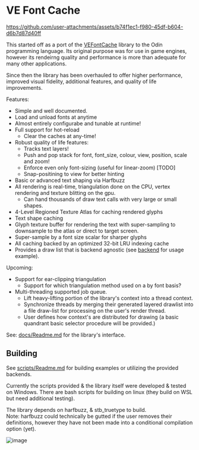 # VE Font Cache

https://github.com/user-attachments/assets/b74f1ec1-f980-45df-b604-d6b7d87d40ff

This started off as a port of the [VEFontCache](https://github.com/hypernewbie/VEFontCache) library to the Odin programming language.
Its original purpose was for use in game engines, however its rendeirng quality and performance is more than adequate for many other applications.

Since then the library has been overhauled to offer higher performance, improved visual fidelity, additional features, and quality of life improvements.

Features:

* Simple and well documented.
* Load and unload fonts at anytime
* Almost entirely configurabe and tunable at runtime!
* Full support for hot-reload
  * Clear the caches at any-time!
* Robust quality of life features:
  * Tracks text layers!
  * Push and pop stack for font, font_size, colour, view, position, scale and zoom!
  * Enforce even only font-sizing (useful for linear-zoom) [TODO]
  * Snap-positining to view for better hinting
* Basic or advanced text shaping via Harfbuzz
* All rendering is real-time, triangulation done on the CPU, vertex rendering and texture blitting on the gpu.
  * Can hand thousands of draw text calls with very large or small shapes.
* 4-Level Regioned Texture Atlas for caching rendered glyphs
* Text shape caching
* Glyph texture buffer for rendering the text with super-sampling to downsample to the atlas or direct to target screen.
* Super-sample by a font size scalar for sharper glyphs
* All caching backed by an optimized 32-bit LRU indexing cache
* Provides a draw list that is backend agnostic (see [backend](./backend) for usage example).

Upcoming:

* Support for ear-clipping triangulation
  * Support for which triangulation method used on a by font basis?
* Multi-threading supported job queue.
  * Lift heavy-lifting portion of the library's context into a thread context.
  * Synchronize threads by merging their generated layered drawlist into a file draw-list for processing on the user's render thread.
  * User defines how context's are distributed for drawing (a basic quandrant basic selector procedure will be provided.)

See: [docs/Readme.md](docs/Readme.md) for the library's interface.

## Building

See [scripts/Readme.md](scripts/Readme.md) for building examples or utilizing the provided backends.

Currently the scripts provided & the library itself were developed & tested on Windows. There are bash scripts for building on linux (they build on WSL but need additional testing).

The library depends on harfbuzz, & stb_truetype to build.  
Note: harfbuzz could technically be gutted if the user removes their definitions, however they have not been made into a conditional compilation option (yet).

![image](https://github.com/user-attachments/assets/2f6c0b36-179c-42fe-8903-7640ae3c209e)
